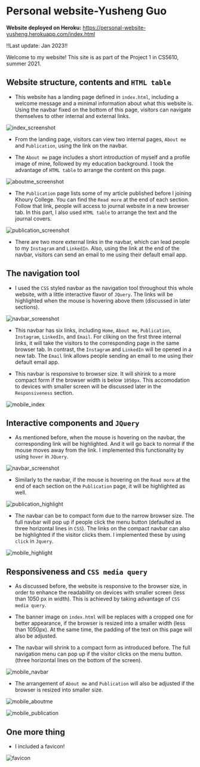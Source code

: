 # Personal website-Yusheng Guo

**Website deployed on Heroku:**
<https://personal-website-yusheng.herokuapp.com/index.html>

!!Last update: Jan 2023!!

Welcome to my website! This site is as part of the Project 1 in CS5610, summer 2021.

## Website structure, contents and `HTML table`
* This website has a landing page defined in `index.html`, including a welcome message and a minimal information about what this website is. Using the navbar fixed on the bottom of this page, visitors can navigate themselves to other internal and external links.

![index_screenshot](https://github.ccs.neu.edu/NEU-CS5610-SU21/PersonalWebsite-YushengGuo/blob/master/screenshots/index.png?raw=true)

* From the landing page, visitors can view two internal pages, `About me` and `Publication`, using the link on the navbar.

* The `About me` page includes a short introduction of myself and a profile image of mine, followed by my education background. I took the advantage of `HTML table` to arrange the content on this page.

![aboutme_screenshot](https://github.ccs.neu.edu/NEU-CS5610-SU21/PersonalWebsite-YushengGuo/blob/master/screenshots/aboutme.png?raw=true)

* The `Publication` page lists some of my article published before I joining Khoury College. You can find the `Read more` at the end of each section. Follow that link, people will access to journal website in a new browser tab. In this part, I also used `HTML table` to arrange the text and the journal covers.

![publication_screenshot](https://github.ccs.neu.edu/NEU-CS5610-SU21/PersonalWebsite-YushengGuo/blob/master/screenshots/publication.png?raw=true)

* There are two more external links in the navbar, which can lead people to my `Instagram` and `LinkedIn`. Also, using the link at the end of the navbar, visitors can send an email to me using their default email app.

## The navigation tool

* I used the `CSS` styled navbar as the navigation tool throughout this whole website, with a little interactive flavor of `JQuery`. The links will be highlighted when the mouse is hovering above them (discussed in later sections).

![navbar_screenshot](https://github.ccs.neu.edu/NEU-CS5610-SU21/PersonalWebsite-YushengGuo/blob/master/screenshots/navbar_highlight.png?raw=true)

* This navbar has six links, including `Home`, `About me`, `Publication`, `Instagram`, `LinkedIn`, and `Email`. For cliking on the first three internal links, it will take the visitors to the corresponding page in the same browser tab. In contrast, the `Instagram` and `LinkedIn` will be opened in a new tab. The `Email` link allows people sending an email to me using their default email app.

* This navbar is responsive to browser size. It will shirink to a more compact form if the browser width is below `1050px`. This accomodation to devices with smaller screen will be discussed later in the `Responsiveness` section.

![mobile_index](https://github.ccs.neu.edu/NEU-CS5610-SU21/PersonalWebsite-YushengGuo/blob/master/screenshots/mobile_index.png?raw=true)

## Interactive components and `JQuery`

* As mentioned before, when the mouse is hovering on the navbar, the corresponding link will be highlighted. And it will go back to normal if the mouse moves away from the link. I implemented this functionality by using `hover` in `JQuery`.

![navbar_screenshot](https://github.ccs.neu.edu/NEU-CS5610-SU21/PersonalWebsite-YushengGuo/blob/master/screenshots/navbar_highlight.png?raw=true)

* Similarly to the navbar, if the mouse is hovering on the `Read more` at the end of each section on the `Publication` page, it will be highlighted as well.

![publication_highlight](https://github.ccs.neu.edu/NEU-CS5610-SU21/PersonalWebsite-YushengGuo/blob/master/screenshots/readmore_highlight.png?raw=true)

* The navbar can be to compact form due to the narrow browser size. The full navbar will pop up if people click the menu button (defaulted as three horizontal lines in `CSS`). The links on the compact navbar can also be highlighted if the visitor clicks them. I implemented these by using `click` in `Jquery`.

![mobile_highlight](https://github.ccs.neu.edu/NEU-CS5610-SU21/PersonalWebsite-YushengGuo/blob/master/screenshots/mobile_highlight.png?raw=true)

## Responsiveness and `CSS media query`

* As discussed before, the website is responsive to the browser size, in order to enhance the readability on devices with smaller screen (less than 1050 px in width). This is achieved by taking advantage of `CSS media query`.

* The banner image on `index.html` will be replaces with a cropped one for better appearance, if the browser is resized into a smaller width (less than 1050px). At the same time, the padding of the text on this page will also be adjusted.

* The navbar will shrink to a compact form as introduced before. The full navigation menu can pop up if the visitor clicks on the menu button. (three horizontal lines on the bottom of the screen).

![mobile_navbar](https://github.ccs.neu.edu/NEU-CS5610-SU21/PersonalWebsite-YushengGuo/blob/master/screenshots/mobile_navbar.png?raw=true)

* The arrangement of `About me` and `Publication` will also be adjusted if the browser is resized into smaller size.

![mobile_aboutme](https://github.ccs.neu.edu/NEU-CS5610-SU21/PersonalWebsite-YushengGuo/blob/master/screenshots/mobile_aboutme.png?raw=true)

![mobile_publication](https://github.ccs.neu.edu/NEU-CS5610-SU21/PersonalWebsite-YushengGuo/blob/master/screenshots/mobile_publication.png?raw=true)

## One more thing

* I included a favicon!

![favicon](https://github.ccs.neu.edu/NEU-CS5610-SU21/PersonalWebsite-YushengGuo/blob/master/screenshots/favicon.png?raw=true)
